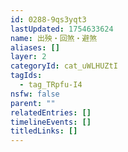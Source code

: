 ```yaml
---
id: 0288-9qs3yqt3
lastUpdated: 1754633624
name: 出殃・回煞・避煞
aliases: []
layer: 2
categoryId: cat_uWLHUZtI
tagIds:
  - tag_TRpfu-I4
nsfw: false
parent: ""
relatedEntries: []
timelineEvents: []
titledLinks: []
---
```


